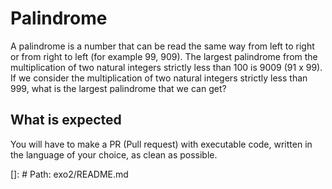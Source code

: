 # Palindrome

A palindrome is a number that can be read the same way from left to right or from right to left (for example 99, 909).
The largest palindrome from the multiplication of two natural integers strictly less than 100 is 9009 (91 x 99).
If we consider the multiplication of two natural integers strictly less than 999, what is the largest palindrome that we can get?

## What is expected

You will have to make a PR (Pull request) with executable code, written in the language of your choice, as clean as possible.

[]: # Path: exo2/README.md
